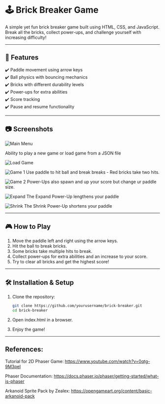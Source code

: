 # 🕹️ Brick Breaker Game

A simple yet fun brick breaker game built using HTML, CSS, and JavaScript. Break all the bricks, collect power-ups, and challenge yourself with increasing difficulty!

---

## 🚀 Features  
✔️ Paddle movement using arrow keys  
✔️ Ball physics with bouncing mechanics  
✔️ Bricks with different durability levels  
✔️ Power-ups for extra abilities  
✔️ Score tracking  
✔️ Pause and resume functionality  

---

## 📷 Screenshots  

![Main Menu](./assets/screenshots/main-menu.png)

Ability to play a new game or load game from a JSON file

![Load Game](./assets/screenshots/load-save.png)

![Game 1](./assets/screenshots/game-1.png)
Use paddle to hit ball and break breaks - Red bricks take two hits.

![Game 2](./assets/screenshots/game-2.png)
Power-Ups also spawn and up your score but change ur paddle size.

![Expand](./assets/screenshots/expand-powerup.png)
The Expand Power-Up lengthens your paddle

![Shrink](./assets/screenshots/shrink-powerup.png)
The Shrink Power-Up shortens your paddle

---

## 🎮 How to Play  
1. Move the paddle left and right using the arrow keys.  
2. Hit the ball to break bricks.  
3. Some bricks take multiple hits to break.  
4. Collect power-ups for extra abilities and an increase to your score.
5. Try to clear all bricks and get the highest score!  

---

## 🛠 Installation & Setup  
1. Clone the repository:  
   ```bash
   git clone https://github.com/yourusername/brick-breaker.git
   cd brick-breaker

2. Open index.html in a browser.

3. Enjoy the game!

---

## References:

Tutorial for 2D Phaser Game: https://www.youtube.com/watch?v=0qtg-9M3peI

Phaser Documentation: https://docs.phaser.io/phaser/getting-started/what-is-phaser

Arkanoid Sprite Pack by Zealex: https://opengameart.org/content/basic-arkanoid-pack